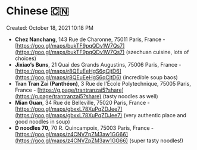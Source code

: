 # Chinese 🇨🇳

Created: October 18, 2021 10:18 PM

- **Chez Nanchang**, 143 Rue de Charonne, 75011 Paris, France - [https://goo.gl/maps/bukTF9pqQDv1W7Qs7](https://goo.gl/maps/bukTF9pqQDv1W7Qs7) (szechuan cuisine, lots of choices)
- **Jixiao’s Buns**, 21 Quai des Grands Augustins, 75006 Paris, France - [https://goo.gl/maps/r8QEuEeHgS6qCjtD6](https://goo.gl/maps/r8QEuEeHgS6qCjtD6) (incredible soup baos)
- **Tran Tran Zai (Panthéon)**, 3 Rue de l'École Polytechnique, 75005 Paris, France - [https://g.page/trantranzai5?share](https://g.page/trantranzai5?share) (tasty noodles as well)
- **Mian Guan**, 34 Rue de Belleville, 75020 Paris, France - [https://goo.gl/maps/gbxxL78XuPqZDJee7](https://goo.gl/maps/gbxxL78XuPqZDJee7) (very authentic place and good noodles in soup)
- **D noodles 70**, 70 R. Quincampoix, 75003 Paris, France - [https://goo.gl/maps/z4CNVZpZM3aw1GG66](https://goo.gl/maps/z4CNVZpZM3aw1GG66) (super tasty noodles!)
